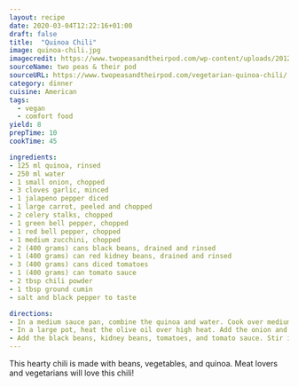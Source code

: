 ```yaml
---
layout: recipe
date: 2020-03-04T12:22:16+01:00
draft: false
title:  "Quinoa Chili"
image: quinoa-chili.jpg
imagecredit: https://www.twopeasandtheirpod.com/wp-content/uploads/2012/01/quinoa-chili.jpg
sourceName: two peas & their pod
sourceURL: https://www.twopeasandtheirpod.com/vegetarian-quinoa-chili/
category: dinner
cuisine: American
tags:
  - vegan
  - comfort food
yield: 8
prepTime: 10
cookTime: 45

ingredients:
- 125 ml quinoa, rinsed
- 250 ml water
- 1 small onion, chopped
- 3 cloves garlic, minced
- 1 jalapeno pepper diced
- 1 large carrot, peeled and chopped
- 2 celery stalks, chopped
- 1 green bell pepper, chopped
- 1 red bell pepper, chopped
- 1 medium zucchini, chopped
- 2 (400 grams) cans black beans, drained and rinsed
- 1 (400 grams) can red kidney beans, drained and rinsed
- 3 (400 grams) cans diced tomatoes
- 1 (400 grams) can tomato sauce
- 2 tbsp chili powder
- 1 tbsp ground cumin
- salt and black pepper to taste

directions:
- In a medium sauce pan, combine the quinoa and water. Cook over medium heat until water is absorbed, about 15 minutes. Set aside.
- In a large pot, heat the olive oil over high heat. Add the onion and cook until tender, about 5 minutes. Stir in garlic, jalapeño, carrot, celery, peppers, and zucchini. Cook until vegetables are tender, about 10 minutes.
- Add the black beans, kidney beans, tomatoes, and tomato sauce. Stir in the cooked quinoa. Season with chili powder, cumin, salt, and black pepper. Simmer chili on low for about 30 minutes. Serve warm.
---
```

This hearty chili is made with beans, vegetables, and quinoa. Meat lovers and vegetarians will love this chili!
